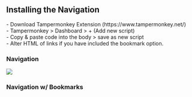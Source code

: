 <h2>Installing the Navigation</h2>
 <p>
 - Download Tampermonkey Extension (https://www.tampermonkey.net/)
<br>- Tampermonkey > Dashboard > + (Add new script)
<br>- Copy & paste code into the body > save as new script
<br>- Alter HTML of links if you have included the bookmark option.

<h3>Navigation</h3>
<a href="https://raw.githubusercontent.com/neopets-fixes/neopets_code/main/Navigation Script/Nav_Beta.js"><img src="https://github.com/w35l3y/userscripts/raw/master/resources/image/install_button.jpg"></a>

<h3>Navigation w/ Bookmarks</h3>
